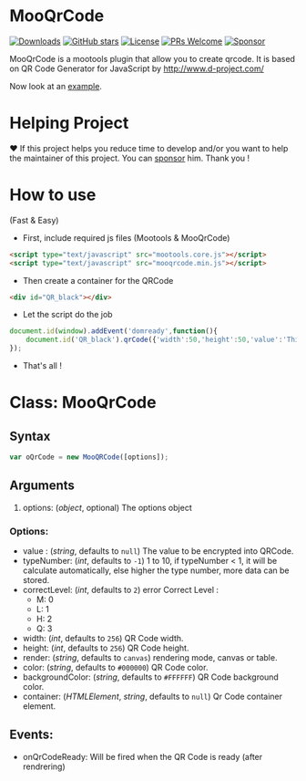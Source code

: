 # MooQrCode

[![Downloads](https://img.shields.io/github/downloads/neilime/MooQRCode/total)](https://github.com/neilime/MooQRCode/releases)
[![GitHub stars](https://img.shields.io/github/stars/neilime/MooQRCode)](https://github.com/neilime/MooQRCode)
[![License](https://img.shields.io/github/license/neilime/MooQRCode)](LICENSE)
[![PRs Welcome](https://img.shields.io/badge/PRs-welcome-brightgreen.svg)](CONTRIBUTING.md)
[![Sponsor](https://img.shields.io/badge/%E2%9D%A4-Sponsor-ff69b4)](https://github.com/sponsors/neilime) 

MooQrCode is a mootools plugin that allow you to create qrcode.
It is based on QR Code Generator for JavaScript by http://www.d-project.com/

Now look at an [example](http://neilime.github.com/MooQRCode/exemple.html).

# Helping Project

❤️ If this project helps you reduce time to develop and/or you want to help the maintainer of this project. You can [sponsor](https://github.com/sponsors/neilime) him. Thank you !

# How to use

(Fast & Easy)

* First, include required js files (Mootools & MooQrCode)
```html
<script type="text/javascript" src="mootools.core.js"></script>
<script type="text/javascript" src="mooqrcode.min.js"></script>
```
* Then create a container for the QRCode
```html
<div id="QR_black"></div>
```
* Let the script do the job 
```js
document.id(window).addEvent('domready',function(){				
    document.id('QR_black').qrCode({'width':50,'height':50,'value':'This is an encrypted value'});
});
```
* That's all !

# Class: MooQrCode

## Syntax

```js
var oQrCode = new MooQRCode([options]);
```

## Arguments

1. options: (*object*, optional) The options object

### Options:

- value : (*string*, defaults to `null`) The value to be encrypted into QRCode.
- typeNumber: (*int*, defaults to `-1`) 1 to 10, if typeNumber < 1, it will be calculate automatically, else higher the type number, more data can be stored.
- correctLevel: (*int*, defaults to `2`) error Correct Level :
  - M: 0
  - L: 1
  - H: 2
  - Q: 3
- width: (*int*, defaults to `256`) QR Code width.
- height: (*int*, defaults to `256`) QR Code height.
- render: (*string*, defaults to `canvas`) rendering mode, canvas or table.
- color: (*string*, defaults to `#000000`) QR Code color.
- backgroundColor: (*string*, defaults to `#FFFFFF`) QR Code background color.
- container: (*HTMLElement*, *string*, defaults to `null`) Qr Code container element.

## Events:

- onQrCodeReady: Will be fired when the QR Code is ready (after rendrering)
